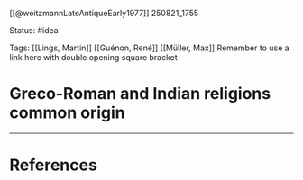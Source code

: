 [[@weitzmannLateAntiqueEarly1977]]
250821_1755

Status: #idea

Tags: [[Lings, Martin]] [[Guénon, René]]  [[Müller, Max]]
Remember to use a link here with double opening square bracket
# Greco-Roman and Indian religions common origin


---
# References